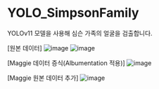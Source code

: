 # YOLO_SimpsonFamily
YOLOv11 모델을 사용해 심슨 가족의 얼굴을 검출합니다.

[원본 데이터]
![image](https://github.com/user-attachments/assets/f7b695ed-4227-4952-aaa3-a93a668347d6)
![image](https://github.com/user-attachments/assets/8bd82709-3b2c-4adf-a299-378b4e79963f)


[Maggie 데이터 증식(Albumentation 적용)]
![image](https://github.com/user-attachments/assets/07f28ed4-b00a-4b47-b72f-73433f792e6c)


[Maggie 원본 데이터 추가]
![image](https://github.com/user-attachments/assets/49bab448-3bd5-44a1-9f58-523c42e1ec28)
